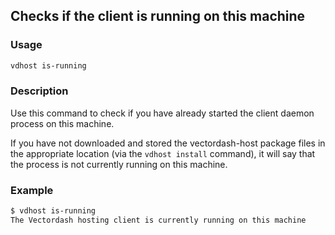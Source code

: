## Checks if the client is running on this machine

### Usage
```bash
vdhost is-running
```

### Description 
Use this command to check if you have already started the client daemon process on this machine.  

If you have not downloaded and stored the vectordash-host package files in the appropriate location (via the `vdhost install` command), it will say that the process is not currently running on this machine.

### Example
```bash
$ vdhost is-running
The Vectordash hosting client is currently running on this machine
```
